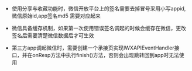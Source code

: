 - 使用分享与收藏功能时，微信开放平台上的签名需要去掉冒号采用小写appid,微信原始id,app签名md5 需要对应起来

- 微信具备缓存机制，如果第一次使用错误签名调起的时候会缓存在微信，更改签名后需要清楚微信数据后才可生效

- 第三方app调起微信时，需要创建一个承接页实现IWXAPIEventHandler接口，并在onResp方法中执行finish()方法，否则会出现跳转回到app时无法使用